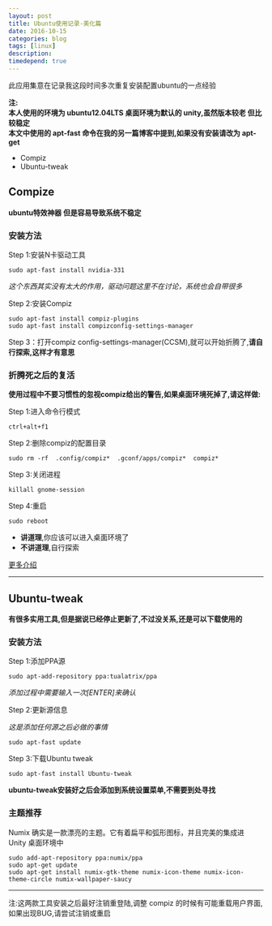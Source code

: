 ```yaml
---
layout: post
title: Ubuntu使用记录-美化篇
date: 2016-10-15
categories: blog
tags: [linux]
description: 
timedepend: true
---
```


此应用集意在记录我这段时间多次重复安装配置ubuntu的一点经验  

**注:**  
**本人使用的环境为 ubuntu12.04LTS 桌面环境为默认的 unity,虽然版本较老 但比较稳定**  
**本文中使用的 apt-fast 命令在我的另一篇博客中提到,如果没有安装请改为 apt-get**  

- Compiz  
- Ubuntu-tweak   

## Compize

**ubuntu特效神器 但是容易导致系统不稳定**  

### 安装方法

Step 1:安装N卡驱动工具  

	sudo apt-fast install nvidia-331  

*这个东西其实没有太大的作用，驱动问题这里不在讨论，系统也会自带很多*  

Step 2:安装Compiz  

	sudo apt-fast install compiz-plugins  
	sudo apt-fast install compizconfig-settings-manager  

Step 3：打开compiz config-settings-manager(CCSM),就可以开始折腾了,**请自行探索,这样才有意思**  

### 折腾死之后的复活

**使用过程中不要习惯性的忽视compiz给出的警告,如果桌面环境死掉了,请这样做:**  

Step 1:进入命令行模式  

	ctrl+alt+f1  

Step 2:删除compiz的配置目录  

	sudo rm -rf  .config/compiz*  .gconf/apps/compiz*  compiz*  

Step 3:关闭进程  

	killall gnome-session  

Step 4:重启  

	sudo reboot  

- **讲道理**,你应该可以进入桌面环境了  
- **不讲道理**,自行探索  

[更多介绍](http://www.cnblogs.com/csulennon/p/4452302.html)  

***

## Ubuntu-tweak

**有很多实用工具,但是据说已经停止更新了,不过没关系,还是可以下载使用的**  

### 安装方法

Step 1:添加PPA源  

	sudo apt-add-repository ppa:tualatrix/ppa  

*添加过程中需要输入一次[ENTER]来确认*  

Step 2:更新源信息  

*这是添加任何源之后必做的事情*  

	sudo apt-fast update  

Step 3:下载Ubuntu tweak	 

	sudo apt-fast install Ubuntu-tweak  

**ubuntu-tweak安装好之后会添加到系统设置菜单,不需要到处寻找**  

### 主题推荐

Numix 确实是一款漂亮的主题。它有着扁平和弧形图标，并且完美的集成进 Unity 桌面环境中  

    sudo add-apt-repository ppa:numix/ppa  
    sudo apt-get update  
    sudo apt-get install numix-gtk-theme numix-icon-theme numix-icon-theme-circle numix-wallpaper-saucy  

***

注:这两款工具安装之后最好注销重登陆,调整 compiz 的时候有可能重载用户界面,如果出现BUG,请尝试注销或重启  
